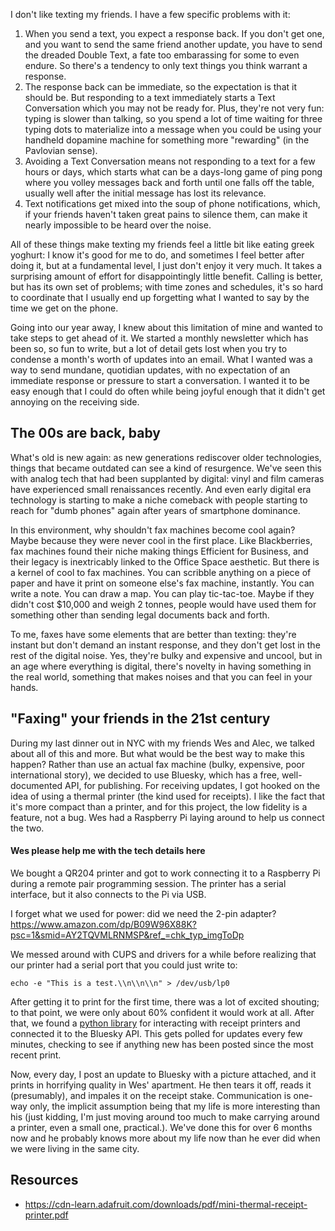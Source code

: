 I don't like texting my friends. I have a few specific problems with it:

1. When you send a text, you expect a response back. If you don't get one, and you want to send the same friend another update, you have to send the dreaded Double Text, a fate too embarassing for some to even endure. So there's a tendency to only text things you think warrant a response.
2. The response back can be immediate, so the expectation is that it should be. But responding to a text immediately starts a Text Conversation which you may not be ready for. Plus, they're not very fun: typing is slower than talking, so you spend a lot of time waiting for three typing dots to materialize into a message when you could be using your handheld dopamine machine for something more "rewarding" (in the Pavlovian sense).
3. Avoiding a Text Conversation means not responding to a text for a few hours or days, which starts what can be a days-long game of ping pong where you volley messages back and forth until one falls off the table, usually well after the initial message has lost its relevance.
4. Text notifications get mixed into the soup of phone notifications, which, if your friends haven't taken great pains to silence them, can make it nearly impossible to be heard over the noise.

All of these things make texting my friends feel a little bit like eating greek yoghurt: I know it's good for me to do, and sometimes I feel better after doing it, but at a fundamental level, I just don't enjoy it very much. It takes a surprising amount of effort for disappointingly little benefit. Calling is better, but has its own set of problems; with time zones and schedules, it's so hard to coordinate that I usually end up forgetting what I wanted to say by the time we get on the phone.

Going into our year away, I knew about this limitation of mine and wanted to take steps to get ahead of it. We started a monthly newsletter which has been so, so fun to write, but a lot of detail gets lost when you try to condense a month's worth of updates into an email. What I wanted was a way to send mundane, quotidian updates, with no expectation of an immediate response or pressure to start a conversation. I wanted it to be easy enough that I could do often while being joyful enough that it didn't get annoying on the receiving side.

## The 00s are back, baby

What's old is new again: as new generations rediscover older technologies, things that became outdated can see a kind of resurgence. We've seen this with analog tech that had been supplanted by digital: vinyl and film cameras have experienced small renaissances recently. And even early digital era technology is starting to make a niche comeback with people starting to reach for "dumb phones" again after years of smartphone dominance.

In this environment, why shouldn't fax machines become cool again? Maybe because they were never cool in the first place. Like Blackberries, fax machines found their niche making things Efficient for Business, and their legacy is inextricably linked to the Office Space aesthetic. But there is a kernel of cool to fax machines. You can scribble anything on a piece of paper and have it print on someone else's fax machine, instantly. You can write a note. You can draw a map. You can play tic-tac-toe. Maybe if they didn't cost $10,000 and weigh 2 tonnes, people would have used them for something other than sending legal documents back and forth.

To me, faxes have some elements that are better than texting: they're instant but don't demand an instant response, and they don't get lost in the rest of the digital noise. Yes, they're bulky and expensive and uncool, but in an age where everything is digital, there's novelty in having something in the real world, something that makes noises and that you can feel in your hands.

## "Faxing" your friends in the 21st century

During my last dinner out in NYC with my friends Wes and Alec, we talked about all of this and more. But what would be the best way to make this happen? Rather than use an actual fax machine (bulky, expensive, poor international story), we decided to use Bluesky, which has a free, well-documented API, for publishing. For receiving updates,  I got hooked on the idea of using a thermal printer (the kind used for receipts). I like the fact that it's more compact than a printer, and for this project, the low fidelity is a feature, not a bug. Wes had a Raspberry Pi laying around to help us connect the two.

#### Wes please help me with the tech details here

We bought a QR204 printer and got to work connecting it to a Raspberry Pi during a remote pair programming session. The printer has a serial interface, but it also connects to the Pi via USB. 

I forget what we used for power: did we need the 2-pin adapter? https://www.amazon.com/dp/B09W96X88K?psc=1&smid=AY2TQVMLRNMSP&ref_=chk_typ_imgToDp

We messed around with CUPS and drivers for a while before realizing that our printer had a serial port that you could just write to:

```echo -e "This is a test.\\n\\n\\n" > /dev/usb/lp0```

After getting it to print for the first time, there was a lot of excited shouting; to that point, we were only about 60% confident it would work at all. After that, we found a [python library](https://python-escpos.readthedocs.io/en/latest/) for interacting with receipt printers and connected it to the Bluesky API. This gets polled for updates every few minutes, checking to see if anything new has been posted since the most recent print.

Now, every day, I post an update to Bluesky with a picture attached, and it prints in horrifying quality in Wes' apartment. He then tears it off, reads it (presumably), and impales it on the receipt stake. Communication is one-way only, the implicit assumption being that my life is more interesting than his (just kidding, I'm just moving around too much to make carrying around a printer, even a small one, practical.). We've done this for over 6 months now and he probably knows more about my life now than he ever did when we were living in the same city.

## Resources
* https://cdn-learn.adafruit.com/downloads/pdf/mini-thermal-receipt-printer.pdf
